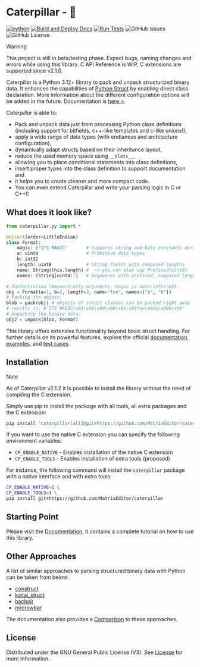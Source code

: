 # Caterpillar - 🐛

[![python](https://img.shields.io/python/required-version-toml?tomlFilePath=https%3A%2F%2Fraw.githubusercontent.com%2FMatrixEditor%2Fcaterpillar%2Fmaster%2Fpyproject.toml&logo=python)](https://www.python.org/downloads/)
[![Build and Deploy Docs](https://github.com/MatrixEditor/caterpillar/actions/workflows/python-sphinx.yml/badge.svg)](https://github.com/MatrixEditor/caterpillar/actions/workflows/python-sphinx.yml)
[![Run Tests](https://github.com/MatrixEditor/caterpillar/actions/workflows/python-test.yml/badge.svg)](https://github.com/MatrixEditor/caterpillar/actions/workflows/python-test.yml)
![GitHub issues](https://img.shields.io/github/issues/MatrixEditor/caterpillar?logo=github)
![GitHub License](https://img.shields.io/github/license/MatrixEditor/caterpillar?logo=github)



> [!WARNING]
> This project is still in beta/testing phase. Expect bugs, naming changes and errors while using this
> library. C API Reference is WIP, C extensions are supported since v2.1.0.

Caterpillar is a Python 3.12+ library to pack and unpack structurized binary data. It
enhances the capabilities of [Python Struct](https://docs.python.org/3/library/struct.html)
by enabling direct class declaration. More information about the different configuration
options will be added in the future. Documentation is [here >](https://matrixeditor.github.io/caterpillar/).

*Caterpillar* is able to:

* Pack and unpack data just from processing Python class definitions (including support for bitfields, c++-like templates and c-like unions!),
* apply a wide range of data types (with endianess and architecture configuration),
* dynamically adapt structs based on their inheritance layout,
* reduce the used memory space using `__slots__`,
* allowing you to place conditional statements into class definitions,
* insert proper types into the class definition to support documentation and
* it helps you to create cleaner and more compact code.
* You can even extend Caterpillar and write your parsing logic in C or C++!!

## What does it look like?

```python
from caterpillar.py import *

@struct(order=LittleEndian)
class Format:
    magic: b"ITS MAGIC"       # Supports string and byte constants directly
    a: uint8                  # Primitive data types
    b: int32
    length: uint8             # String fields with computed lengths
    name: String(this.length) #  -> you can also use Prefixed(uint8)
    names: CString[uint8::]   # Sequences with prefixed, computed lengths

# Instantiation (keyword-only arguments, magic is auto-inferred):
obj = Format(a=1, b=2, length=3, name="foo", names=["a", "b"])
# Packing the object:
blob = pack(obj) # objects of struct classes can be packed right away
# results in: b'ITS MAGIC\x01\x02\x00\x00\x00\x03foo\x02a\x00b\x00'
# Unpacking the binary data:
obj2 = unpack(blob, Format)
```

This library offers extensive functionality beyond basic struct handling. For further details
on its powerful features, explore the official [documentation](https://matrixeditor.github.io/caterpillar/),
[examples](./examples/), and [test cases](./test/).

## Installation

> [!NOTE]
> As of Caterpillar v2.1.2 it is possible to install the library without the need of
> compiling the C extension.

Simply use pip to install the package with all tools, all extra packages and the C extension:
```bash
pip install "caterpillar[all]@git+https://github.com/MatrixEditor/caterpillar.git"
```

If you want to use the native C extension you can specify the following environment variables:

* `CP_ENABLE_NATIVE` - Enables installation of the native C extension
* `CP_ENABLE_TOOLS` - Enables installation of extra tools (proposed)

For instance, the following command will install the `caterpillar` package with
a native interface and with extra tools:
```bash
CP_ENABLE_NATIVE=1 \
CP_ENABLE_TOOLS=1 \
pip install git+https://github.com/MatrixEditor/caterpillar
```

## Starting Point

Please visit the [Documentation](https://matrixeditor.github.io/caterpillar/), it contains a complete tutorial on how to use this library.

## Other Approaches

A list of similar approaches to parsing structured binary data with Python can be taken from below:

* [construct](https://github.com/construct/construct)
* [kaitai_struct](https://github.com/kaitai-io/kaitai_struct)
* [hachoir](https://hachoir.readthedocs.io/en/latest/)
* [mrcrowbar](https://github.com/moralrecordings/mrcrowbar)

The documentation also provides a [Comparison](https://matrixeditor.github.io/caterpillar/reference/introduction.html#comparison)
to these approaches.

## License

Distributed under the GNU General Public License (V3). See [License](LICENSE) for more information.